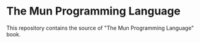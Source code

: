 # The Mun Programming Language

This repository contains the source of "The Mun Programming Language" book.

